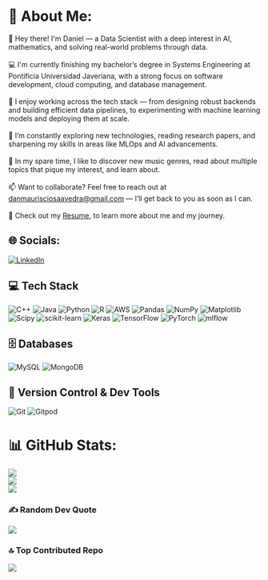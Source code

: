 # 💫 About Me:
👋 Hey there! I'm Daniel — a Data Scientist with a deep interest in AI, mathematics, and solving real-world problems through data.<br><br>
💻 I'm currently finishing my bachelor’s degree in Systems Engineering at Pontificia Universidad Javeriana, with a strong focus on software development, cloud computing, and database management.<br><br>
🧠 I enjoy working across the tech stack — from designing robust backends and building efficient data pipelines, to experimenting with machine learning models and deploying them at scale.<br><br>
🌱 I’m constantly exploring new technologies, reading research papers, and sharpening my skills in areas like MLOps and AI advancements.<br><br>
💬 In my spare time, I like to discover new music genres, read about multiple topics that pique my interest, and learn about.<br><br>
📫 Want to collaborate? Feel free to reach out at danmaurisciosaavedra@gmail.com — I’ll get back to you as soon as I can.<br><br>
📄 Check out my [Resume](./assets/CURRICULUM%20VITAE%20-%20DANIEL%20MAURICIO%20ORDOÑEZ.pdf), to learn more about me and my journey.


## 🌐 Socials:
[![LinkedIn](https://img.shields.io/badge/LinkedIn-%230077B5.svg?logo=linkedin&logoColor=white)](https://linkedin.com/in/https://www.linkedin.com/in/daniel-saavedra-b73236241/) 

## 💻 Tech Stack
![C++](https://img.shields.io/badge/c++-%2300599C.svg?style=for-the-badge&logo=c%2B%2B&logoColor=white)
![Java](https://img.shields.io/badge/java-%23ED8B00.svg?style=for-the-badge&logo=openjdk&logoColor=white)
![Python](https://img.shields.io/badge/python-3670A0?style=for-the-badge&logo=python&logoColor=ffdd54)
![R](https://img.shields.io/badge/r-%23276DC3.svg?style=for-the-badge&logo=r&logoColor=white)
![AWS](https://img.shields.io/badge/AWS-%23FF9900.svg?style=for-the-badge&logo=amazon-aws&logoColor=white)
![Pandas](https://img.shields.io/badge/pandas-%23150458.svg?style=for-the-badge&logo=pandas&logoColor=white)
![NumPy](https://img.shields.io/badge/numpy-%23013243.svg?style=for-the-badge&logo=numpy&logoColor=white)
![Matplotlib](https://img.shields.io/badge/Matplotlib-%23ffffff.svg?style=for-the-badge&logo=Matplotlib&logoColor=black)
![Scipy](https://img.shields.io/badge/SciPy-%230C55A5.svg?style=for-the-badge&logo=scipy&logoColor=%white)
![scikit-learn](https://img.shields.io/badge/scikit--learn-%23F7931E.svg?style=for-the-badge&logo=scikit-learn&logoColor=white)
![Keras](https://img.shields.io/badge/Keras-%23D00000.svg?style=for-the-badge&logo=Keras&logoColor=white)
![TensorFlow](https://img.shields.io/badge/TensorFlow-%23FF6F00.svg?style=for-the-badge&logo=TensorFlow&logoColor=white)
![PyTorch](https://img.shields.io/badge/PyTorch-%23EE4C2C.svg?style=for-the-badge&logo=PyTorch&logoColor=white)
![mlflow](https://img.shields.io/badge/mlflow-%23d9ead3.svg?style=for-the-badge&logo=numpy&logoColor=blue)

## 🗄️ Databases
![MySQL](https://img.shields.io/badge/mysql-4479A1.svg?style=for-the-badge&logo=mysql&logoColor=white)
![MongoDB](https://img.shields.io/badge/MongoDB-%234ea94b.svg?style=for-the-badge&logo=mongodb&logoColor=white)

## 🔧 Version Control & Dev Tools
![Git](https://img.shields.io/badge/git-%23F05033.svg?style=for-the-badge&logo=git&logoColor=white)
![Gitpod](https://img.shields.io/badge/gitpod-f06611.svg?style=for-the-badge&logo=gitpod&logoColor=white)

# 📊 GitHub Stats:
![](https://github-readme-stats.vercel.app/api?username=dansaavedra1103&theme=great-gatsby&hide_border=false&include_all_commits=true&count_private=false)<br/>
![](https://nirzak-streak-stats.vercel.app/?user=dansaavedra1103&theme=great-gatsby&hide_border=false)<br/>
![](https://github-readme-stats.vercel.app/api/top-langs/?username=dansaavedra1103&theme=great-gatsby&hide_border=false&include_all_commits=true&count_private=false&layout=compact)

### ✍️ Random Dev Quote
![](https://quotes-github-readme.vercel.app/api?type=horizontal&theme=dark)

### 🔝 Top Contributed Repo
![](https://github-contributor-stats.vercel.app/api?username=dansaavedra1103&limit=5&theme=dark&combine_all_yearly_contributions=true)

<!-- Proudly created with GPRM ( https://gprm.itsvg.in ) -->